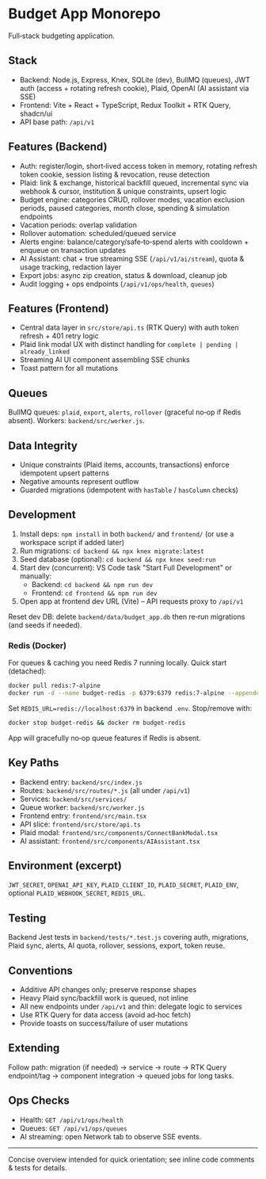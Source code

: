 # Budget App Monorepo

Full‑stack budgeting application.

## Stack

- Backend: Node.js, Express, Knex, SQLite (dev), BullMQ (queues), JWT auth (access + rotating refresh cookie), Plaid, OpenAI (AI assistant via SSE)
- Frontend: Vite + React + TypeScript, Redux Toolkit + RTK Query, shadcn/ui
- API base path: `/api/v1`

## Features (Backend)

- Auth: register/login, short‑lived access token in memory, rotating refresh token cookie, session listing & revocation, reuse detection
- Plaid: link & exchange, historical backfill queued, incremental sync via webhook & cursor, institution & unique constraints, upsert logic
- Budget engine: categories CRUD, rollover modes, vacation exclusion periods, paused categories, month close, spending & simulation endpoints
- Vacation periods: overlap validation
- Rollover automation: scheduled/queued service
- Alerts engine: balance/category/safe‑to‑spend alerts with cooldown + enqueue on transaction updates
- AI Assistant: chat + true streaming SSE (`/api/v1/ai/stream`), quota & usage tracking, redaction layer
- Export jobs: async zip creation, status & download, cleanup job
- Audit logging + ops endpoints (`/api/v1/ops/health`, `queues`)

## Features (Frontend)

- Central data layer in `src/store/api.ts` (RTK Query) with auth token refresh + 401 retry logic
- Plaid link modal UX with distinct handling for `complete | pending | already_linked`
- Streaming AI UI component assembling SSE chunks
- Toast pattern for all mutations

## Queues

BullMQ queues: `plaid`, `export`, `alerts`, `rollover` (graceful no‑op if Redis absent). Workers: `backend/src/worker.js`.

## Data Integrity

- Unique constraints (Plaid items, accounts, transactions) enforce idempotent upsert patterns
- Negative amounts represent outflow
- Guarded migrations (idempotent with `hasTable` / `hasColumn` checks)

## Development

1. Install deps: `npm install` in both `backend/` and `frontend/` (or use a workspace script if added later)
2. Run migrations: `cd backend && npx knex migrate:latest`
3. Seed database (optional): `cd backend && npx knex seed:run`
4. Start dev (concurrent): VS Code task "Start Full Development" or manually:
   - Backend: `cd backend && npm run dev`
   - Frontend: `cd frontend && npm run dev`
5. Open app at frontend dev URL (Vite) – API requests proxy to `/api/v1`

Reset dev DB: delete `backend/data/budget_app.db` then re‑run migrations (and seeds if needed).

### Redis (Docker)

For queues & caching you need Redis 7 running locally. Quick start (detached):

```bash
docker pull redis:7-alpine
docker run -d --name budget-redis -p 6379:6379 redis:7-alpine --appendonly no
```

Set `REDIS_URL=redis://localhost:6379` in backend `.env`. Stop/remove with:

```bash
docker stop budget-redis && docker rm budget-redis
```

App will gracefully no‑op queue features if Redis is absent.

## Key Paths

- Backend entry: `backend/src/index.js`
- Routes: `backend/src/routes/*.js` (all under `/api/v1`)
- Services: `backend/src/services/`
- Queue worker: `backend/src/worker.js`
- Frontend entry: `frontend/src/main.tsx`
- API slice: `frontend/src/store/api.ts`
- Plaid modal: `frontend/src/components/ConnectBankModal.tsx`
- AI assistant: `frontend/src/components/AIAssistant.tsx`

## Environment (excerpt)

`JWT_SECRET`, `OPENAI_API_KEY`, `PLAID_CLIENT_ID`, `PLAID_SECRET`, `PLAID_ENV`, optional `PLAID_WEBHOOK_SECRET`, `REDIS_URL`.

## Testing

Backend Jest tests in `backend/tests/*.test.js` covering auth, migrations, Plaid sync, alerts, AI quota, rollover, sessions, export, token reuse.

## Conventions

- Additive API changes only; preserve response shapes
- Heavy Plaid sync/backfill work is queued, not inline
- All new endpoints under `/api/v1` and thin: delegate logic to services
- Use RTK Query for data access (avoid ad‑hoc fetch)
- Provide toasts on success/failure of user mutations

## Extending

Follow path: migration (if needed) -> service -> route -> RTK Query endpoint/tag -> component integration -> queued jobs for long tasks.

## Ops Checks

- Health: `GET /api/v1/ops/health`
- Queues: `GET /api/v1/ops/queues`
- AI streaming: open Network tab to observe SSE events.

---

Concise overview intended for quick orientation; see inline code comments & tests for details.
